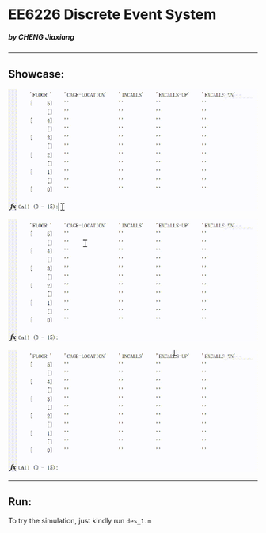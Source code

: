 # EE6226 Discrete Event System
##### by CHENG Jiaxiang
---------------
## Showcase:

 ![image](https://github.com/LawrenceChengJiaxiang/EE6226_DES_ASSIGNMENT/blob/master/des3.gif?raw=true)
 
 ![image](https://github.com/LawrenceChengJiaxiang/EE6226_DES_ASSIGNMENT/blob/master/des2.gif?raw=true)
 
 ![image](https://github.com/LawrenceChengJiaxiang/EE6226_DES_ASSIGNMENT/blob/master/des1.gif?raw=true)

-----------------
## Run:
To try the simulation, just kindly run `des_1.m`
